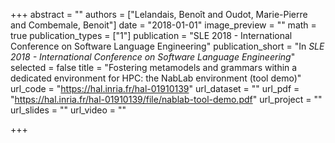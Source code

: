 +++
abstract = ""
authors = ["Lelandais, Benoît and Oudot, Marie-Pierre and Combemale, Benoit"]
date = "2018-01-01"
image_preview = ""
math = true
publication_types = ["1"]
publication = "SLE 2018 - International Conference on Software Language Engineering"
publication_short = "In *SLE 2018 - International Conference on Software Language Engineering*"
selected = false
title = "Fostering metamodels and grammars within a dedicated environment for HPC: the NabLab environment (tool demo)"
url_code = "https://hal.inria.fr/hal-01910139"
url_dataset = ""
url_pdf = "https://hal.inria.fr/hal-01910139/file/nablab-tool-demo.pdf"
url_project = ""
url_slides = ""
url_video = ""

+++
